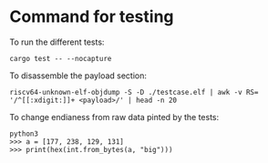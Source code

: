 # Command for testing

To run the different tests:
```
cargo test -- --nocapture
```

To disassemble the payload section:
```
riscv64-unknown-elf-objdump -S -D ./testcase.elf | awk -v RS= '/^[[:xdigit:]]+ <payload>/' | head -n 20
```

To change endianess from raw data pinted by the tests:
```
python3
>>> a = [177, 238, 129, 131]
>>> print(hex(int.from_bytes(a, "big")))

```
